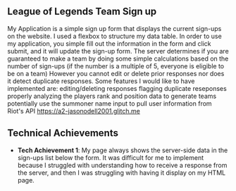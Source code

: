 

## League of Legends Team Sign up
My Application is a simple sign up form that displays the current sign-ups on the website. I used a flexbox to structure my data table. 
In order to use my application, you simple fill out the information in the form and click submit, and it will update the sign-up form. The server determines if you are guaranteed to make a team
by doing some simple calculations based on the number of sign-ups (if the number is a multiple of 5, everyone is eligible to be on a team)
However you cannot edit or delete prior responses nor does it detect duplicate responses. 
Some features I would like to have implemented are: 
editing/deleting responses 
flagging duplicate reseponses 
properly analyzing the players rank and position data to generate teams 
potentially use the summoner name input to pull user information from Riot's API 
https://a2-jasonodell2001.glitch.me 
## Technical Achievements
- **Tech Achievement 1**: 
My page always shows the server-side data in the sign-ups list below the form. It was difficult for me to implement because I struggled 
with understanding how to receive a response from the server, and then I was struggling with having it display on my HTML page. 

